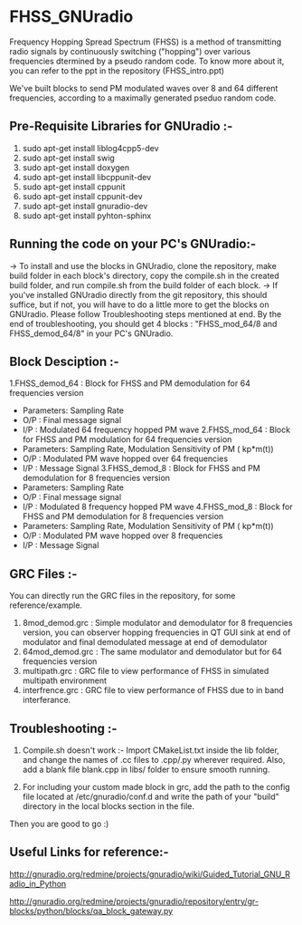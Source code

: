 # FHSS_GNUradio
Frequency Hopping Spread Spectrum (FHSS) is a method of transmitting radio signals by continuously switching ("hopping") over various frequencies dtermined by a pseudo random code. 
To know more about it, you can refer to the ppt in the repository (FHSS_intro.ppt)

We've built blocks to send PM modulated waves over 8 and 64 different frequencies, according to a maximally generated pseduo random code.

## Pre-Requisite Libraries for GNUradio :-

  1. sudo apt-get install liblog4cpp5-dev
  2. sudo apt-get install swig
  3. sudo apt-get install doxygen
  4. sudo apt-get install libcppunit-dev
  5. sudo apt-get install cppunit
  6. sudo apt-get install cppunit-dev
  7. sudo apt-get install gnuradio-dev
  8. sudo apt-get install pyhton-sphinx

## Running the code on your PC's GNUradio:-

-> To install and use the blocks in GNUradio, clone the repository, make build folder in each block's directory, copy the compile.sh in the created build folder, and run compile.sh from the build folder of each block. 
-> If you've installed GNUradio directly from the git repository, this should suffice, but if not, you will have to do a little more to get the blocks on GNUradio. Please follow Troubleshooting steps mentioned at end. By the end of troubleshooting, you should get 4 blocks : "FHSS_mod_64/8 and FHSS_demod_64/8" in your PC's GNUradio.

## Block Desciption :-
1.FHSS_demod_64 : Block for FHSS and PM demodulation for 64 frequencies version 
  - Parameters: Sampling Rate 
  - O/P : Final message signal 
  - I/P : Modulated 64 frequency hopped PM wave
2.FHSS_mod_64   : Block for FHSS and PM modulation for 64 frequencies version 
  - Parameters: Sampling Rate, Modulation Sensitivity of PM ( kp*m(t))
  - O/P : Modulated PM wave hopped over 64 frequencies
  - I/P : Message Signal
3.FHSS_demod_8  : Block for FHSS and PM demodulation for 8 frequencies version 
  - Parameters: Sampling Rate 
  - O/P : Final message signal 
  - I/P : Modulated 8 frequency hopped PM wave
4.FHSS_mod_8    : Block for FHSS and PM demodulation for 8 frequencies version 
  - Parameters: Sampling Rate, Modulation Sensitivity of PM ( kp*m(t))
  - O/P : Modulated PM wave hopped over 8 frequencies
  - I/P : Message Signal
 
## GRC Files :-
You can directly run the GRC files in the repository, for some reference/example. 

1. 8mod_demod.grc : Simple modulator and demodulator for 8 frequencies version, you can observer hopping frequencies in QT GUI sink at end of modulator and final demodulated message at end of demodulator
2. 64mod_demod.grc : The same modulator and demodulator but for 64 frequencies version
3. multipath.grc : GRC file to view performance of FHSS in simulated multipath environment
4. interfrence.grc : GRC file to view performance of FHSS due to in band interferance.

## Troubleshooting :-

1. Compile.sh doesn't work :- Import CMakeList.txt inside the lib folder, and change the names of .cc files to .cpp/.py wherever required. Also, add a blank file blank.cpp in libs/ folder to ensure smooth running. 

2. For including your custom made block in grc, add the path to the config file located at /etc/gnuradio/conf.d and write the path of your "build" directory in the local blocks section in the file.

Then you are good to go :)

## Useful Links for reference:-

http://gnuradio.org/redmine/projects/gnuradio/wiki/Guided_Tutorial_GNU_Radio_in_Python

http://gnuradio.org/redmine/projects/gnuradio/repository/entry/gr-blocks/python/blocks/qa_block_gateway.py
